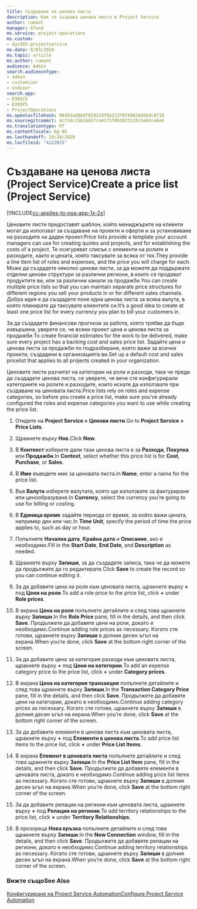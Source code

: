```yaml
---
title: Създаване на ценова листа
description: Как се създава ценова листа в Project Service
author: rumant
manager: kfend
ms.service: project-operations
ms.custom:
- dyn365-projectservice
ms.date: 8/03/2018
ms.topic: article
ms.author: rumant
audience: Admin
search.audienceType:
- admin
- customizer
- enduser
search.app:
- D365CE
- D365PS
- ProjectOperations
ms.openlocfilehash: 08d93ad86d782922df6b22370749628ddbdc0718
ms.sourcegitcommit: 4cf1dc1561b92fca4175f0b3813133c5e63ce8e6
ms.translationtype: HT
ms.contentlocale: bg-BG
ms.lasthandoff: 10/28/2020
ms.locfileid: "4122015"
---
```

# <a name="create-a-price-list-project-service"></a><span data-ttu-id="607b0-103">Създаване на ценова листа (Project Service)</span><span class="sxs-lookup"><span data-stu-id="607b0-103">Create a price list (Project Service)</span></span>

[!INCLUDE[cc-applies-to-psa-app-1x-2x](../includes/cc-applies-to-psa-app-1x-2x.md)]

<span data-ttu-id="607b0-104">Ценовите листи предоставят шаблон, който мениджърите на клиенти могат да използват за създаване на проекти и оферти и за установяване на разходите на даден проект.</span><span class="sxs-lookup"><span data-stu-id="607b0-104">Price lists provide a template your account managers can use for creating quotes and projects, and for establishing the costs of a project.</span></span> <span data-ttu-id="607b0-105">Те осигуряват списък с елементи на ролите и разходите, както и цената, която таксувате за всяка от тях.</span><span class="sxs-lookup"><span data-stu-id="607b0-105">They provide a line item list of roles and expenses, and the price you will charge for each.</span></span> <span data-ttu-id="607b0-106">Може да създадете няколко ценови листи, за да можете да поддържате отделни ценови структури за различни региони, в които се продават продуктите ви, или за различни канали за продажби.</span><span class="sxs-lookup"><span data-stu-id="607b0-106">You can create multiple price lists so that you can maintain separate price structures for different regions you sell your products in or for different sales channels.</span></span> <span data-ttu-id="607b0-107">Добра идея е да създадете поне една ценова листа за всяка валута, в която планирате да таксувате клиентите си.</span><span class="sxs-lookup"><span data-stu-id="607b0-107">It’s a good idea to create at least one price list for every currency you plan to bill your customers in.</span></span>  
  
<span data-ttu-id="607b0-108">За да създадете финансови прогнози за работа, която трябва да бъде извършена, уверете се, че всеки проект цена и ценова листа за продажби.</span><span class="sxs-lookup"><span data-stu-id="607b0-108">To create financial estimates for the work to be delivered, make sure every project has a backing cost and sales price list.</span></span> <span data-ttu-id="607b0-109">Задайте цена и ценова листа за продажби по подразбиране, която важи за всички проекти, създадени в организацията ви.</span><span class="sxs-lookup"><span data-stu-id="607b0-109">Set up a default cost and sales pricelist that applies to all projects created in your organization.</span></span>  
  
<span data-ttu-id="607b0-110">Ценовите листи разчитат на категории на роли и разходи, така че преди да създадете ценова листа, се уверете, че вече сте конфигурирали категориите на ролите и разходите, които искате да използвате при създаване на ценовата листа.</span><span class="sxs-lookup"><span data-stu-id="607b0-110">Price lists rely on roles and expense categories, so before you create a price list, make sure you’ve already configured the roles and expense categories you want to use while creating the price list.</span></span>  
  
1.  <span data-ttu-id="607b0-111">Отидете на **Project Service > Ценови листи**.</span><span class="sxs-lookup"><span data-stu-id="607b0-111">Go to **Project Service > Price Lists**.</span></span>  
  
2.  <span data-ttu-id="607b0-112">Щракнете върху **Нов**.</span><span class="sxs-lookup"><span data-stu-id="607b0-112">Click **New**.</span></span>  
  
3.  <span data-ttu-id="607b0-113">В **Контекст** изберете дали тази ценова листа е за **Разходи**, **Покупка** или **Продажби**.</span><span class="sxs-lookup"><span data-stu-id="607b0-113">In **Context**, select whether this price list is for **Cost**, **Purchase**, or **Sales**.</span></span>  
  
4.  <span data-ttu-id="607b0-114">В **Име** въведете име за ценовата листа.</span><span class="sxs-lookup"><span data-stu-id="607b0-114">In **Name**, enter a name for the price list.</span></span>  
  
5.  <span data-ttu-id="607b0-115">Във **Валута** изберете валутата, която ще използвате за фактуриране или ценообразуване.</span><span class="sxs-lookup"><span data-stu-id="607b0-115">In **Currency**, select the currency you’re going to use for billing or costing.</span></span>  
  
6.  <span data-ttu-id="607b0-116">В **Единица време** задайте периода от време, за който важи цената, например ден или час.</span><span class="sxs-lookup"><span data-stu-id="607b0-116">In **Time Unit**, specify the period of time the price applies to, such as day or hour.</span></span>  
  
7.  <span data-ttu-id="607b0-117">Попълнете **Начална дата**, **Крайна дата** и **Описание**, ако е необходимо.</span><span class="sxs-lookup"><span data-stu-id="607b0-117">Fill in the **Start Date**, **End Date**, and **Description** as needed.</span></span>  
  
8.  <span data-ttu-id="607b0-118">Щракнете върху **Запиши**, за да създадете записа, така че да можете да продължите да го редактирате.</span><span class="sxs-lookup"><span data-stu-id="607b0-118">Click **Save** to create the record so you can continue editing it.</span></span>  
  
9. <span data-ttu-id="607b0-119">За да добавите цена на роля към ценовата листа, щракнете върху **+** под **Цени на роли**.</span><span class="sxs-lookup"><span data-stu-id="607b0-119">To add a role price to the price list, click **+** under **Role prices**.</span></span>  
  
10. <span data-ttu-id="607b0-120">В екрана **Цена на роля** попълнете детайлите и след това щракнете върху **Запиши**.</span><span class="sxs-lookup"><span data-stu-id="607b0-120">In the **Role Price** pane, fill in the details, and then click **Save**.</span></span> <span data-ttu-id="607b0-121">Продължете да добавяте цени на роли, докато е необходимо.</span><span class="sxs-lookup"><span data-stu-id="607b0-121">Continue adding role prices as necessary.</span></span> <span data-ttu-id="607b0-122">Когато сте готови, щракнете върху **Запиши** в долния десен ъгъл на екрана.</span><span class="sxs-lookup"><span data-stu-id="607b0-122">When you’re done, click **Save** at the bottom right corner of the screen.</span></span>  
  
11. <span data-ttu-id="607b0-123">За да добавите цена за категория разходи към ценовата листа, щракнете върху **+** под **Цени на категории**.</span><span class="sxs-lookup"><span data-stu-id="607b0-123">To add an expense category price to the price list, click **+** under **Category prices**.</span></span>  
  
12. <span data-ttu-id="607b0-124">В екрана **Цена на категория транзакция** попълнете детайлите и след това щракнете върху **Запиши**.</span><span class="sxs-lookup"><span data-stu-id="607b0-124">In the **Transaction Category Price** pane, fill in the details, and then click **Save**.</span></span> <span data-ttu-id="607b0-125">Продължете да добавяте цени на категории, докато е необходимо.</span><span class="sxs-lookup"><span data-stu-id="607b0-125">Continue adding category prices as necessary.</span></span> <span data-ttu-id="607b0-126">Когато сте готови, щракнете върху **Запиши** в долния десен ъгъл на екрана.</span><span class="sxs-lookup"><span data-stu-id="607b0-126">When you’re done, click **Save** at the bottom right corner of the screen.</span></span>  
  
13. <span data-ttu-id="607b0-127">За да добавите елементи в ценова листа към ценовата листа, щракнете върху **+** под **Елементи в ценова листа**.</span><span class="sxs-lookup"><span data-stu-id="607b0-127">To add price list items to the price list, click **+** under **Price List Items**.</span></span>  
  
14. <span data-ttu-id="607b0-128">В екрана **Елемент в ценовата листа** попълнете детайлите и след това щракнете върху **Запиши**.</span><span class="sxs-lookup"><span data-stu-id="607b0-128">In the **Price List Item** pane, fill in the details, and then click **Save**.</span></span> <span data-ttu-id="607b0-129">Продължете да добавяте елементи в ценовата листа, докато е необходимо.</span><span class="sxs-lookup"><span data-stu-id="607b0-129">Continue adding price list items as necessary.</span></span> <span data-ttu-id="607b0-130">Когато сте готови, щракнете върху **Запиши** в долния десен ъгъл на екрана.</span><span class="sxs-lookup"><span data-stu-id="607b0-130">When you’re done, click **Save** at the bottom right corner of the screen.</span></span>  
  
15. <span data-ttu-id="607b0-131">За да добавите релации на региони към ценовата листа, щракнете върху **+** под **Релации на региони**.</span><span class="sxs-lookup"><span data-stu-id="607b0-131">To add territory relationships to the price list, click **+** under **Territory Relationships**.</span></span>  
  
16. <span data-ttu-id="607b0-132">В прозореца **Нова връзка** попълнете детайлите и след това щракнете върху **Запиши**.</span><span class="sxs-lookup"><span data-stu-id="607b0-132">In the **New Connection** window, fill in the details, and then click **Save**.</span></span> <span data-ttu-id="607b0-133">Продължете да добавяте релации на региони, докато е необходимо.</span><span class="sxs-lookup"><span data-stu-id="607b0-133">Continue adding territory relationships as necessary.</span></span> <span data-ttu-id="607b0-134">Когато сте готови, щракнете върху **Запиши** в долния десен ъгъл на екрана.</span><span class="sxs-lookup"><span data-stu-id="607b0-134">When you’re done, click **Save** at the bottom right corner of the screen.</span></span>  
  
### <a name="see-also"></a><span data-ttu-id="607b0-135">Вижте също</span><span class="sxs-lookup"><span data-stu-id="607b0-135">See Also</span></span>  
 [<span data-ttu-id="607b0-136">Конфигуриране на Project Service Automation</span><span class="sxs-lookup"><span data-stu-id="607b0-136">Configure Project Service Automation</span></span>](../psa/configure.md)
